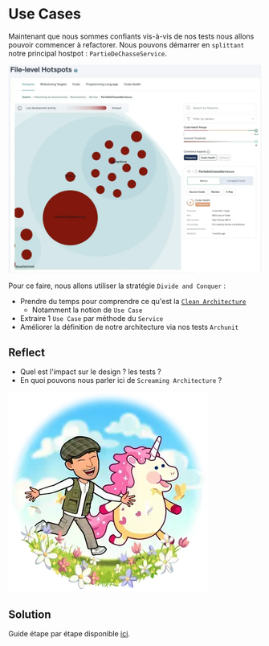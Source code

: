 # Use Cases
Maintenant que nous sommes confiants vis-à-vis de nos tests nous allons pouvoir commencer à refactorer.
Nous pouvons démarrer en `splittant` notre principal hostpot : `PartieDeChasseService`.

![Service Hotspot](steps/img/08.use-cases/hotspot-service.webp)

Pour ce faire, nous allons utiliser la stratégie `Divide and Conquer` :
- Prendre du temps pour comprendre ce qu'est la [`Clean Architecture`](https://xtrem-tdd.netlify.app/Flavours/clean-architecture)
  - Notamment la notion de `Use Case`
- Extraire 1 `Use Case` par méthode du `Service`
- Améliorer la définition de notre architecture via nos tests `Archunit`

## Reflect
- Quel est l'impact sur le design ? les tests ?
- En quoi pouvons nous parler ici de `Screaming Architecture` ?

![Properties](steps/img/08.use-cases/use-cases.webp)

## Solution
Guide étape par étape disponible [ici](steps/08.use-cases.md).